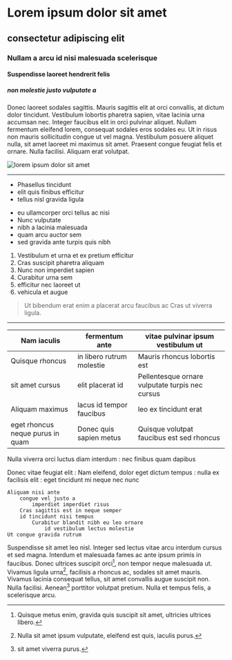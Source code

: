 # Lorem ipsum dolor sit amet

## consectetur adipiscing elit

### Nullam a arcu id nisi malesuada scelerisque

#### Suspendisse laoreet hendrerit felis

##### non molestie justo vulputate a

Donec laoreet sodales sagittis. Mauris sagittis elit at orci convallis, at dictum dolor tincidunt. Vestibulum lobortis pharetra sapien, vitae lacinia urna accumsan nec. Integer faucibus elit in orci pulvinar aliquet. Nullam fermentum eleifend lorem, consequat sodales eros sodales eu. Ut in risus non mauris sollicitudin congue ut vel magna. Vestibulum posuere aliquet nulla, sit amet laoreet mi maximus sit amet. Praesent congue feugiat felis et ornare. Nulla facilisi. Aliquam erat volutpat.

![](https://www.onlineprinters.at/magazin/wp-content/uploads/2019/06/Beitragsbild_lorem-ipsum-2.jpg "lorem ipsum dolor sit amet")

---

- Phasellus tincidunt
- elit quis finibus efficitur
- tellus nisl gravida ligula

* eu ullamcorper orci tellus ac nisi
* Nunc vulputate
* nibh a lacinia malesuada
* quam arcu auctor sem
* sed gravida ante turpis quis nibh

1. Vestibulum et urna et ex pretium efficitur
2. Cras suscipit pharetra aliquam
3. Nunc non imperdiet sapien
4. Curabitur urna sem
5. efficitur nec laoreet ut
6. vehicula et augue

> Ut bibendum erat enim
a placerat arcu faucibus ac
Cras ut viverra ligula.

---

| Nam iaculis | fermentum ante | vitae pulvinar ipsum vestibulum ut |
| ----------- | -------------- | ---------------------------------- |
| Quisque rhoncus | in libero rutrum molestie | Mauris rhoncus lobortis est |
| sit amet cursus |  elit placerat id | Pellentesque ornare vulputate turpis nec cursus |
| Aliquam maximus | lacus id tempor faucibus | leo ex tincidunt erat |
| eget rhoncus neque purus in quam | Donec quis sapien metus | Quisque volutpat faucibus est sed rhoncus |

Nulla viverra orci luctus diam interdum
: nec finibus quam dapibus

Donec vitae feugiat elit
: Nam eleifend, dolor eget dictum tempus
: nulla ex facilisis elit
: eget tincidunt mi neque nec nunc

```
Aliquam nisi ante
    congue vel justo a
        imperdiet imperdiet risus
    Cras sagittis est in neque semper
    id tincidunt nisi tempus
        Curabitur blandit nibh eu leo ornare
            id vestibulum lectus molestie
Ut congue gravida rutrum
```

Suspendisse sit amet leo nisl. Integer sed lectus vitae arcu interdum cursus et sed magna. Interdum et malesuada fames ac ante ipsum primis in faucibus. Donec ultrices suscipit orci[^1], non tempor neque malesuada ut. Vivamus ligula urna[^2], facilisis a rhoncus ac, sodales sit amet mauris. Vivamus lacinia consequat tellus, sit amet convallis augue suscipit non. Nulla facilisi. Aenean[^Donec] porttitor volutpat pretium. Nulla et tempus felis, a scelerisque arcu.

[^1]: Quisque metus enim, gravida quis suscipit sit amet, ultricies ultrices libero.
[^2]: Nulla sit amet ipsum vulputate, eleifend est quis, iaculis purus.
[^Donec]: sit amet viverra purus.
